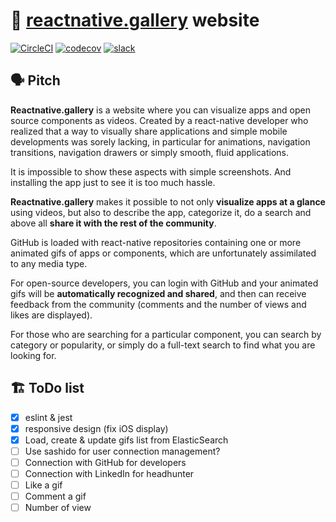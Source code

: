 # 🎨 [reactnative.gallery](https://reactnative.gallery) website

[![CircleCI](https://circleci.com/gh/ReactNativeGallery/reactnative-gallery-web/tree/master.svg?style=shield)](https://circleci.com/gh/ReactNativeGallery/reactnative-gallery-web/tree/master)
[![codecov](https://codecov.io/gh/ReactNativeGallery/reactnative-gallery-web/branch/master/graph/badge.svg)](https://codecov.io/gh/ReactNativeGallery/reactnative-gallery-web)
[![slack](https://slack.reactnative.gallery/badge.svg)](https://slack.reactnative.gallery)

## 🗣 Pitch

**Reactnative.gallery** is a website where you can visualize apps and open source components as videos. Created by a react-native developer who realized that a way to visually share applications and simple mobile developments was sorely lacking, in particular for animations, navigation transitions, navigation drawers or simply smooth, fluid applications.

It is impossible to show these aspects with simple screenshots. And installing the app just to see it is too much hassle.

**Reactnative.gallery** makes it possible to not only **visualize apps at a glance** using videos, but also to describe the app, categorize it, do a search and above all **share it with the rest of the community**.

GitHub is loaded with react-native repositories containing one or more animated gifs of apps or components, which are unfortunately assimilated to any media type.

For open-source developers, you can login with GitHub and your animated gifs will be **automatically recognized and shared**, and then can receive feedback from the community (comments and the number of views and likes are displayed).

For those who are searching for a particular component, you can search by category or popularity, or simply do a full-text search to find what you are looking for.

## 🏗 ToDo list

* [x] eslint & jest
* [x] responsive design (fix iOS display)
* [x] Load, create & update gifs list from ElasticSearch
* [ ] Use sashido for user connection management?
* [ ] Connection with GitHub for developers
* [ ] Connection with LinkedIn for headhunter
* [ ] Like a gif
* [ ] Comment a gif
* [ ] Number of view
